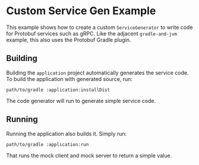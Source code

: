 # Custom Service Gen Example

This example shows how to create a custom `ServiceGenerator` to write code for Protobuf services such as gRPC. Like the
adjacent `gradle-and-jvm` example, this also uses the Protobuf Gradle plugin.

## Building

Building the `application` project automatically generates the service code. To build the application with generated
source, run:

    path/to/gradle :application:installDist

The code generator will run to generate simple service code.

## Running

Running the application also builds it. Simply run:

    path/to/gradle :application:run

That runs the mock client and mock server to return a simple value.